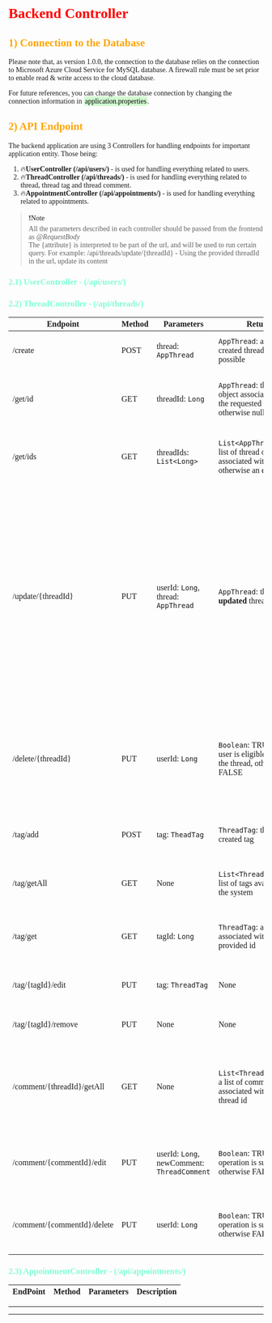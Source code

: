 
# Backend Controller 

## 1) Connection to the Database
Please note that, as version 1.0.0, the connection to the database relies on the connection to
Microsoft Azure Cloud Service for MySQL database. A firewall rule must be set prior to enable read & write access to the
cloud database. 

For future references, you can change the database connection by changing the connection information in <mark class="green_marker">application.properties</mark>.

## 2) API Endpoint

The backend application are using 3 Controllers for handling endpoints for important application entity. Those being: 
1. 🔥**UserController (/api/users/)** - is used for handling everything related to users.
2. 🔥**ThreadController (/api/threads/)** - is used for handling everything related to thread, thread tag and thread comment.
3. 🔥**AppointmentController (/api/appointments/)** - is used for handling everything related to appointments.

> ❗<a>Note</a><br>
> All the parameters described in each controller should be passed from the frontend as *@RequestBody*<br>
> The {attribute} is interpreted to be part of the url, and will be used to run certain query. For example:
> /api/threads/update/{threadId} - Using the provided threadId in the url, update its content


### 2.1) UserController - (/api/users/)


### 2.2) ThreadController - (/api/threads/)

| Endpoint                    | Method | Parameters                          | Return                                                                                         | Description                                                                                                                                                                                                                                 |
|-----------------------------|-------|-------------------------------------|------------------------------------------------------------------------------------------------|---------------------------------------------------------------------------------------------------------------------------------------------------------------------------------------------------------------------------------------------|
| /create                     | POST  | thread: `AppThread`                 | `AppThread`: a newly created thread if possible                                                | Post method for creating new thread                                                                                                                                                                                                         |
| /get/id                     | GET   | threadId: `Long`                    | `AppThread`: the thread object associated with the requested id, otherwise null                | get method for getting a single thread object from the database                                                                                                                                                                             |
| /get/ids                    | GET   | threadIds: `List<Long>`             | `List<AppThread>`: a list of thread objects associated with their ids, otherwise an empty list | get method for getting a list of threads provided by their ids                                                                                                                                                                              |
| /update/{threadId}          | PUT   | userId: `Long`, thread: `AppThread` | `AppThread`: the newly **updated** thread                                                      | Put method for requesting a change in thread content, this ranging from thread content, a number of thread tags provided. It's worth noting that the requested user, must be the thread original creator or an admin to make the adjustment |
| /delete/{threadId}          | PUT   | userId: `Long`                      | `Boolean`: TRUE if the user is eligible to delete the thread, otherwise FALSE                  | Put method for removing a certain thread. Only the original creator and the admin can remove the thread                                                                                                                                     |
| /tag/add                    | POST  | tag: `TheadTag`                     | `ThreadTag`: the newly created tag                                                             | Post method for adding new thread to the system                                                                                                                                                                                             |
| /tag/getAll                 | GET   | None                                | `List<ThreadTag>`: a list of tags available in the system                                      | Get method for getting all the tags in the database                                                                                                                                                                                         |
| /tag/get                    | GET   | tagId: `Long`                       | `ThreadTag`: a single tag associated with the provided id                                      | Get method for getting a single thread tag from the database                                                                                                                                                                                |
| /tag/{tagId}/edit           | PUT   | tag: `ThreadTag`                    | None                                                                                           | Put method for editing existing thread tag                                                                                                                                                                                                  |
| /tag/{tagId}/remove         | PUT   | None                                | None                                                                                           | Put method for removing thread tag                                                                                                                                                                                                          |
| /comment/{threadId}/getAll  | GET   | None                                | `List<ThreadComment>`: a list of comments associated with the thread id                        | Get method for acquiring all comments associated with a specific thread id                                                                                                                                                                 |
| /comment/{commentId}/edit | PUT | userId: `Long`, newComment: `ThreadComment`| `Boolean`: TRUE if the operation is successful otherwise FALSE | PUT method that allows eligible user to edit the thread comment | 
| /comment/{commentId}/delete | PUT   | userId: `Long`                      | `Boolean`: TRUE if the operation is successful otherwise FALSE                                 | Put method that allows eligible user to remove the thread comment                                                                                                                                                                           |


### 2.3) AppointmentController - (/api/appointments/)

<table> 
    <thead>
        <th>EndPoint</th>
        <th>Method</th>
        <th>Parameters</th>
        <th>Description</th>
    </thead>
    <tbody>
    </tbody>
</table>



---
<style> 
    body { 
        font-family: "Space Grotesk";
    }

    h1 {
        color: red;
    }

    h2 {
        color: orange;
    }

    h3 {
        color: aquamarine;
    }

    .green_marker { 
        border-radius: 5px;
        padding: 2px;
        color: black;
        background-color: #BBFABBA6;
    }

</style>
---
[//]: # (table template)
[//]: # (<table> )

[//]: # (    <thead>)

[//]: # (        <th>EndPoint</th>)

[//]: # (        <th>Method</th>)

[//]: # (        <th>Parameters</th>)

[//]: # (        <th>Description</th>)

[//]: # (    </thead>)

[//]: # (    <tbody>)

[//]: # (    </tbody>)

[//]: # (</table>)
